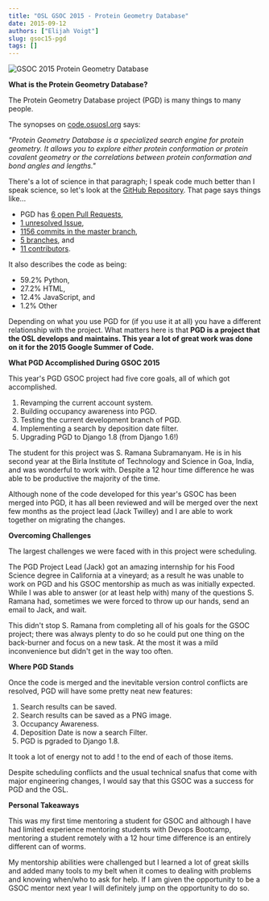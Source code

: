```yaml
---
title: "OSL GSOC 2015 - Protein Geometry Database"
date: 2015-09-12
authors: ["Elijah Voigt"]
slug: gsoc15-pgd
tags: []
---
```


![GSOC 2015 Protein Geometry Database](/images/pgd-gsoc.jpg#blog)

**What is the Protein Geometry Database?**

The Protein Geometry Database project (PGD) is many things to many people.

The synopses on [code.osuosl.org](http://code.osuosl.org/) says:

_"Protein Geometry Database is a specialized search engine for protein geometry. It allows you to explore either protein
conformation or protein covalent geometry or the correlations between protein conformation and bond angles and
lengths."_

There's a lot of science in that paragraph; I speak code much better than I speak science, so let's look at the
[GitHub Repository](http://github.com/osuosl/pgd). That page says things like...

- PGD has [6 open Pull Requests](https://github.com/osuosl/pgd/pulls),
- [1 unresolved Issue](https://github.com/osuosl/pgd/issues),
- [1156 commits in the master branch](https://github.com/osuosl/pgd/commits/master),
- [5 branches](https://github.com/osuosl/pgd/branches), and
- [11 contributors](https://github.com/osuosl/pgd/graphs/contributors).

It also describes the code as being:

- 59.2% Python,
- 27.2% HTML,
- 12.4% JavaScript, and
- 1.2% Other

Depending on what you use PGD for (if you use it at all) you have a different relationship with the project. What
matters here is that **PGD is a project that the OSL develops and maintains. This year a lot of great work was done on
it for the 2015 Google Summer of Code.**

**What PGD Accomplished During GSOC 2015**

This year's PGD GSOC project had five core goals, all of which got accomplished.

1. Revamping the current account system.
2. Building occupancy awareness into PGD.
3. Testing the current development branch of PGD.
4. Implementing a search by deposition date filter.
5. Upgrading PGD to Django 1.8 (from Django 1.6!)

The student for this project was S. Ramana Subramanyam. He is in his second year at the Birla Institute of Technology
and Science in Goa, India, and was wonderful to work with. Despite a 12 hour time difference he was able to be
productive the majority of the time.

Although none of the code developed for this year's GSOC has been merged into PGD, it has all been reviewed and will be
merged over the next few months as the project lead (Jack Twilley) and I are able to work together on migrating the
changes.

**Overcoming Challenges**

The largest challenges we were faced with in this project were scheduling.

The PGD Project Lead (Jack) got an amazing internship for his Food Science degree in California at a vineyard; as a
result he was unable to work on PGD and his GSOC mentorship as much as was initially expected. While I was able to
answer (or at least help with) many of the questions S. Ramana had, sometimes we were forced to throw up our hands, send
an email to Jack, and wait.

This didn't stop S. Ramana from completing all of his goals for the GSOC project; there was always plenty to do so he
could put one thing on the back-burner and focus on a new task. At the most it was a mild inconvenience but didn't get
in the way too often.

**Where PGD Stands**

Once the code is merged and the inevitable version control conflicts are resolved, PGD will have some pretty neat new
features:

1. Search results can be saved.
2. Search results can be saved as a PNG image.
3. Occupancy Awareness.
4. Deposition Date is now a search Filter.
5. PGD is pgraded to Django 1.8.

It took a lot of energy not to add ! to the end of each of those items.

Despite scheduling conflicts and the usual technical snafus that come with major engineering changes, I would say that
this GSOC was a success for PGD and the OSL.

**Personal Takeaways**

This was my first time mentoring a student for GSOC and although I have had limited experience mentoring students with
Devops Bootcamp, mentoring a student remotely with a 12 hour time difference is an entirely different can of worms.

My mentorship abilities were challenged but I learned a lot of great skills and added many tools to my belt when it
comes to dealing with problems and knowing when/who to ask for help. If I am given the opportunity to be a GSOC mentor
next year I will definitely jump on the opportunity to do so.
